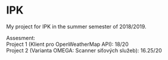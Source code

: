 # IPK

My project for IPK in the summer semester of 2018/2019.</br>

Assesment:</br>
Project 1 (Klient pro OpenWeatherMap API): 18/20</br>
Project 2 (Varianta OMEGA: Scanner síťových služeb): 16.25/20
